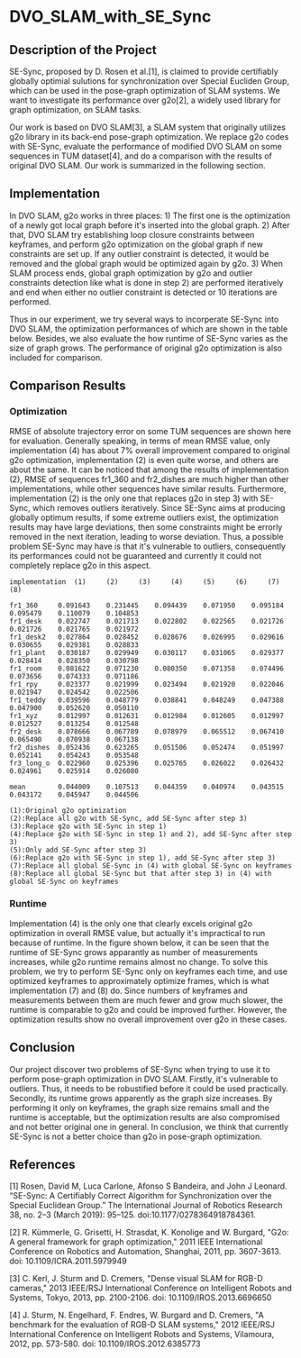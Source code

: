 # DVO_SLAM_with_SE_Sync

## Description of the Project
SE-Sync, proposed by D. Rosen et al.[1], is claimed to provide certifiably globally optimial sulutions for synchronization over Special Eucliden Group, which can be used in the pose-graph optimization of SLAM systems. We want to investigate its performance over g2o[2], a widely used library for graph optimization, on SLAM tasks.  

Our work is based on DVO SLAM[3], a SLAM system that originally utilizes g2o library in its back-end pose-graph optimization. We replace g2o codes with SE-Sync, evaluate the performance of modified DVO SLAM on some sequences in TUM dataset[4], and do a comparison with the results of original DVO SLAM. Our work is summarized in the following section. 

## Implementation 
In DVO SLAM, g2o works in three places: 1) The first one is the optimization of a newly got local graph before it's inserted into the global graph. 2) After that, DVO SLAM try establishing loop closure constraints between keyframes, and perform g2o optimization on the global graph if new constraints are set up. If any outlier constraint is detected, it would be removed and the global graph would be optimized again by g2o. 3) When SLAM process ends, global graph optimization by g2o and outlier constraints detection like what is done in step 2) are performed iteratively and end when either no outlier constraint is detected or 10 iterations are performed. 

Thus in our experiment, we try several ways to incorperate SE-Sync into DVO SLAM, the optimization performances of which are shown in the table below. Besides, we also evaluate the how runtime of SE-Sync varies as the size of graph grows. The performance of  original g2o optimization is also included for comparison.

## Comparison Results
### Optimization
RMSE of absolute trajectory error on some TUM sequences are shown here for evaluation. Generally speaking, in terms of mean RMSE value, only implementation (4) has about 7% overall improvement compared to original g2o optimization, implementation (2) is even quite worse, and others are about the same. It can be noticed that among the results of implementation (2), RMSE of sequences fr1_360 and fr2_dishes are much higher than other implementations, while other sequences have similar results. Furthermore, implementation (2) is the only one that replaces g2o in step 3) with SE-Sync, which removes outliers iteratively. Since SE-Sync aims at producing globally optimum results, if some extreme outliers exist, the optimization results may have large deviations, then some constraints might be errorly removed in the next iteration, leading to worse deviation. Thus, a possible problem SE-Sync may have is that it's vulnerable to outliers, consequently its performances could not be guaranteed and currently it could not completely replace g2o in this aspect.  

```
implementation	(1)		(2)		(3)		(4)		(5)		(6)		(7)		(8)

fr1_360		0.091643	0.231445	0.094439	0.071950	0.095184	0.095479	0.110079	0.104853
fr1_desk	0.022747	0.021713	0.022802	0.022565	0.021726	0.021726	0.021765	0.021972
fr1_desk2	0.027864	0.028452	0.028676	0.026995	0.029616	0.030655	0.029381	0.028833
fr1_plant	0.030187	0.029949	0.030117	0.031065	0.029377	0.028414	0.028350	0.030798
fr1_room	0.081622	0.071230	0.080350	0.071358	0.074496	0.073656	0.074333	0.071186
fr1_rpy		0.023377	0.021999	0.023494	0.021920	0.022046	0.021947	0.024542	0.022506
fr1_teddy	0.039596	0.048779	0.038841	0.048249	0.047388	0.047900	0.052620	0.050110
fr1_xyz		0.012997	0.012631	0.012984	0.012605	0.012997	0.012527	0.013254	0.012548
fr2_desk	0.078666	0.067789	0.078979	0.065512	0.067410	0.065490	0.070938	0.067138
fr2_dishes	0.052436	0.623265	0.051506	0.052474	0.051997	0.052141	0.054243	0.053548
fr3_long_o	0.022960	0.025396	0.025765	0.026022	0.026432	0.024961	0.025914	0.026080

mean		0.044009	0.107513	0.044359	0.040974	0.043515	0.043172	0.045947	0.044506
```
```	
(1):Original g2o optimization
(2):Replace all g2o with SE-Sync, add SE-Sync after step 3)
(3):Replace g2o with SE-Sync in step 1) 
(4):Replace g2o with SE-Sync in step 1) and 2), add SE-Sync after step 3)
(5):Only add SE-Sync after step 3)
(6):Replace g2o with SE-Sync in step 1), add SE-Sync after step 3)
(7):Replace all global SE-Sync in (4) with global SE-Sync on keyframes
(8):Replace all global SE-Sync but that after step 3) in (4) with global SE-Sync on keyframes
```
### Runtime
Implementation (4) is the only one that clearly excels original g2o optimization in overall RMSE value, but actually it's impractical to run because of runtime. In the figure shown below, it can be seen that the runtime of SE-Sync grows apparantly as number of measurements increases, while g2o runtime remains almost no change. To solve this problem, we try to perform SE-Sync only on keyframes each time, and use optimized keyframes to approximately optimize frames, which is what implementation (7) and (8) do. Since numbers of keyframes and measurements between them are much fewer and grow much slower, the runtime is comparable to g2o and could be improved further. However, the optimization results show no overall improvement over g2o in these cases. 

## Conclusion
Our project discover two problems of SE-Sync when trying to use it to perform pose-graph optimization in DVO SLAM. Firstly, it's vulnerable to outliers. Thus, it needs to be robustified before it could be used practically. Secondly, its runtime grows apparently as the graph size increases. By performing it only on keyframes, the graph size remains small and the runtime is acceptable, but the optimization results are also compromised and not better original one in general. In conclusion, we think that currently SE-Sync is not a better choice than g2o in pose-graph optimization.

## References
[1] Rosen, David M, Luca Carlone, Afonso S Bandeira, and John J Leonard. “SE-Sync: A Certifiably Correct Algorithm for Synchronization over the Special Euclidean Group.” The International Journal of Robotics Research 38, no. 2–3 (March 2019): 95–125. doi:10.1177/0278364918784361.

[2] R. Kümmerle, G. Grisetti, H. Strasdat, K. Konolige and W. Burgard, "G2o: A general framework for graph optimization," 2011 IEEE International Conference on Robotics and Automation, Shanghai, 2011, pp. 3607-3613. doi: 10.1109/ICRA.2011.5979949

[3] C. Kerl, J. Sturm and D. Cremers, "Dense visual SLAM for RGB-D cameras," 2013 IEEE/RSJ International Conference on Intelligent Robots and Systems, Tokyo, 2013, pp. 2100-2106. doi: 10.1109/IROS.2013.6696650

[4] J. Sturm, N. Engelhard, F. Endres, W. Burgard and D. Cremers, "A benchmark for the evaluation of RGB-D SLAM systems," 2012 IEEE/RSJ International Conference on Intelligent Robots and Systems, Vilamoura, 2012, pp. 573-580.
doi: 10.1109/IROS.2012.6385773



